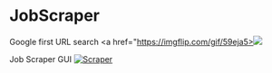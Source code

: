 # JobScraper
Google first URL search
<a href="https://imgflip.com/gif/59eja5><img src="https://imgflip.com/gif/59eja5"></a>

Job Scraper GUI
<a href="https://gifs.com/gif/r2ZQ7k"><img src="https://gifs.com/gif/r2ZQ7k" title="Scraper"></a>
